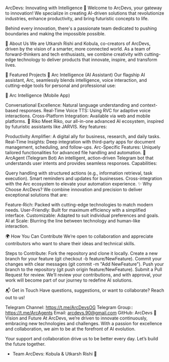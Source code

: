 ArcDevs: Innovating with Intelligence 🚀
Welcome to ArcDevs, your gateway to innovation! We specialize in creating AI-driven solutions that revolutionize industries, enhance productivity, and bring futuristic concepts to life.

Behind every innovation, there's a passionate team dedicated to pushing boundaries and making the impossible possible.

🌟 About Us
We are Utkarsh Rishi and Kobula, co-creators of ArcDevs, driven by the vision of a smarter, more connected world. As a team of forward-thinkers and tech enthusiasts, we combine creativity with cutting-edge technology to deliver products that innovate, inspire, and transform lives.

🚀 Featured Projects
🔹 Arc Intelligence (AI Assistant)
Our flagship AI assistant, Arc, seamlessly blends intelligence, voice interaction, and cutting-edge tools for personal and professional use:

🔹 Arc Intelligence (Mobile App)

Conversational Excellence: Natural language understanding and context-based responses.
Real-Time Voice TTS: Using RVC for adaptive voice interactions.
Cross-Platform Integration: Available via web and mobile platforms.
🔹 Riko
Meet Riko, our all-in-one advanced AI ecosystem, inspired by futuristic assistants like JARVIS.
Key features:

Productivity Amplifier: A digital ally for business, research, and daily tasks.
Real-Time Insights: Deep integration with third-party apps for document management, scheduling, and follow-ups.
Arc-Specific Features: Uniquely tailored functionalities for advanced file handling and automation.
🔹 ArcAgent (Telegram Bot)
An intelligent, action-driven Telegram bot that understands user intents and provides seamless responses.
Capabilities:

Query handling with structured actions (e.g., information retrieval, task execution).
Smart reminders and updates for businesses.
Cross-integration with the Arc ecosystem to elevate your automation experience.
✨ Why Choose ArcDevs?
We combine innovation and precision to deliver exceptional solutions that are:

Feature-Rich: Packed with cutting-edge technologies to match modern needs.
User-Friendly: Built for maximum efficiency with a simplified interface.
Customizable: Adapted to suit individual preferences and goals.
AI at Scale: Blurring the line between technology and human-like interaction.

🌍 How You Can Contribute
We’re open to collaboration and appreciate contributors who want to share their ideas and technical skills.

Steps to Contribute:
Fork the repository and clone it locally.
Create a new branch for your feature (git checkout -b feature/NewFeature).
Commit your changes with clear messages (git commit -m "Add NewFeature").
Push your branch to the repository (git push origin feature/NewFeature).
Submit a Pull Request for review.
We’ll review your contributions, and with approval, your work will become part of our journey to redefine AI solutions.

📬 Get in Touch
Have questions, suggestions, or want to collaborate? Reach out to us!

Telegram Channel: https://t.me/ArcDevsOG
Telegram Group:: https://t.me/ArcAgents
Email: arcdevs.90@gmail.com
GitHub: ArcDevs
🎯 Vision and Future
At ArcDevs, we’re driven to innovate continuously, embracing new technologies and challenges. With a passion for excellence and collaboration, we aim to be at the forefront of AI evolution.

Your support and collaboration drive us to be better every day.
Let’s build the future together.

- Team ArcDevs: Kobula & Utkarsh Rishi 💜
